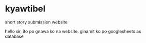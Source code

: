# kyawtibel
short story submission website

hello sir, ito po gnawa ko na website.
ginamit ko po googlesheets as database
